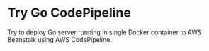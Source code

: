 # Try Go CodePipeline

Try to deploy Go server running in single Docker container to AWS Beanstalk using AWS CodePipeline.